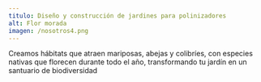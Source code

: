 ```yaml
---
titulo: Diseño y construcción de jardines para polinizadores
alt: Flor morada
imagen: /nosotros4.png
---
```

Creamos hábitats que atraen mariposas, abejas y colibríes, con especies nativas que florecen durante todo el año, transformando tu jardín en un santuario de biodiversidad